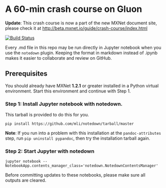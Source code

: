 # A 60-min crash course on Gluon

**Update**:  This crash course is now a part of the new MXNet document site, please check it at http://beta.mxnet.io/guide/crash-course/index.html

[![Build Status](http://ci.mxnet.io/job/gluon-crash-course/badge/icon)](http://ci.mxnet.io/job/gluon-crash-course/)

Every .md file in this repo may be run directly in Jupyter notebook when you use the `notedown` plugin. Keeping the format in markdown instead of .ipynb makes it easier to collaborate and review on GitHub.

## Prerequisites

You should already have MXNet **1.2.1** or greater installed in a Python virtual environment. Start this environment and continue with Step 1.

### Step 1: Install Jupyter notebook with notedown.

This tarball is provided to do this for you.

```
pip install https://github.com/mli/notedown/tarball/master
```

**Note**: If you run into a problem with this installation at the  `pandoc-attributes` step, run `pip uninstall pypandoc`, then try the installation tarball again.

### Step 2: Start Jupyter with notedown

```
jupyter notebook --NotebookApp.contents_manager_class='notedown.NotedownContentsManager'
```

Before committing updates to these notebooks, please make sure all outputs are cleared.
